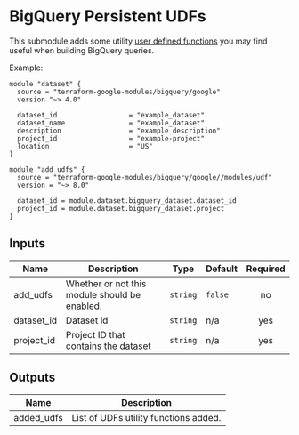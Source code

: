 # BigQuery Persistent UDFs

This submodule adds some utility [user defined functions](https://cloud.google.com/bigquery/docs/reference/standard-sql/user-defined-functions)
you may find useful when building BigQuery queries.

Example:
```
module "dataset" {
  source = "terraform-google-modules/bigquery/google"
  version "~> 4.0"

  dataset_id                  = "example_dataset"
  dataset_name                = "example_dataset"
  description                 = "example description"
  project_id                  = "example-project"
  location                    = "US"
}

module "add_udfs" {
  source = "terraform-google-modules/bigquery/google//modules/udf"
  version = "~> 8.0"

  dataset_id = module.dataset.bigquery_dataset.dataset_id
  project_id = module.dataset.bigquery_dataset.project
}
```

<!-- BEGINNING OF PRE-COMMIT-TERRAFORM DOCS HOOK -->
## Inputs

| Name | Description | Type | Default | Required |
|------|-------------|------|---------|:--------:|
| add\_udfs | Whether or not this module should be enabled. | `string` | `false` | no |
| dataset\_id | Dataset id | `string` | n/a | yes |
| project\_id | Project ID that contains the dataset | `string` | n/a | yes |

## Outputs

| Name | Description |
|------|-------------|
| added\_udfs | List of UDFs utility functions added. |

<!-- END OF PRE-COMMIT-TERRAFORM DOCS HOOK -->
